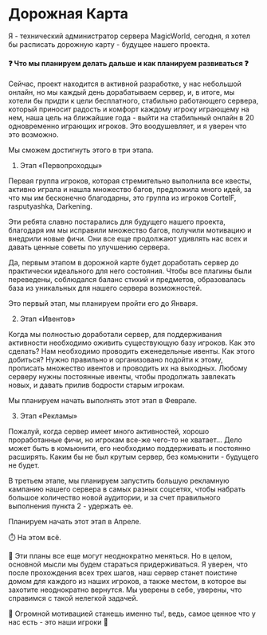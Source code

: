 # Дорожная Карта

Я - технический администратор сервера MagicWorld, сегодня, я хотел бы расписать дорожную карту - будущее нашего проекта.

#### ❓ Что мы планируем делать дальше и как планируем развиваться ❓

Сейчас, проект находится в активной разработке, у нас небольшой онлайн, но мы каждый день дорабатываем сервер, и, в итоге, мы хотели бы придти к цели бесплатного, стабильно работающего сервера, который приносит радость и комфорт каждому игроку играющему на нем, наша цель на ближайшие года - выйти на стабильный онлайн в 20 одновременно играющих игроков. Это воодушевляет, и я уверен что это возможно.

Мы сможем достигнуть этого в три этапа.

1. Этап «Первопроходцы»

Первая группа игроков, которая стремительно выполнила все квесты, активно играла и нашла множество багов, предложила много идей, за что мы им бесконечно благодарны, это группа из игроков CortelF, rasputyashka, Darkening.

Эти ребята славно постарались для будущего нашего проекта, благодаря им мы исправили множество багов, получили мотивацию и внедрили новые фичи. Они все еще продолжают удивлять нас всех и давать ценные советы по улучшению сервера.

Да, первым этапом в дорожной карте будет доработать сервер до практически идеального для него состояния. Чтобы все плагины были переведены, соблюдался баланс стихий и предметов, образовалась база из уникальных для нашего сервера возможностей.

Это первый этап, мы планируем пройти его до Января.

2. Этап «Ивентов»

Когда мы полностью доработали сервер, для поддерживания активности необходимо оживить существующую базу игроков. Как это сделать? Нам необходимо проводить еженедельные ивенты. Как этого добиться? Нужно правильно и организовано подойти к этому, прописать множество ивентов и проводить их на выходных. Любому серверу нужны постоянные ивенты, чтобы продолжать завлекать новых, и давать прилив бодрости старым игрокам.

Мы планируем начать выполнять этот этап в Феврале.

3. Этап «Рекламы»

Пожалуй, когда сервер имеет много активностей, хорошо проработанные фичи, но игрокам все-же чего-то не хватает… Дело может быть в комьюнити, его необходимо поддерживать и постоянно расширять. Каким бы не был крутым сервер, без комьюнити - будущего не будет.

В третьем этапе, мы планируем запустить большую рекламную кампанию нашего сервера в самых разных соцсетях, чтобы набрать большое количество новой аудитории, и за счет правильного выполнения пункта 2 - удержать ее.

Планируем начать этот этап в Апреле.

⏱️ На этом всё.

🤝 Эти планы все еще могут неоднократно меняться. Но в целом, основной мысли мы будем стараться придерживаться. Я уверен, что после прохождения всех трех шагов, наш сервер станет поистине домом для каждого из наших игроков, а также местом, в которое вы захотите неоднократно вернутся. Мы уверены в себе, уверены, что справимся с такой нелегкой задачей.

🫶 Огромной мотивацией станешь именно ты!, ведь, самое ценное что у нас есть - это наши игроки 💜